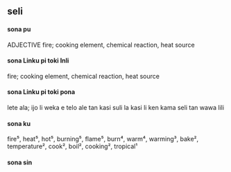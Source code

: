 ## seli

#### sona pu

ADJECTIVE fire; cooking element, chemical reaction, heat source

#### sona Linku pi toki Inli

fire; cooking element, chemical reaction, heat source

#### sona Linku pi toki pona

lete ala; ijo li weka e telo ale tan kasi suli la kasi li ken kama seli tan wawa lili

#### sona ku

fire⁵, heat⁵, hot⁵, burning⁵, flame⁵, burn⁴, warm⁴, warming³, bake², temperature², cook², boil², cooking², tropical¹

#### sona sin

